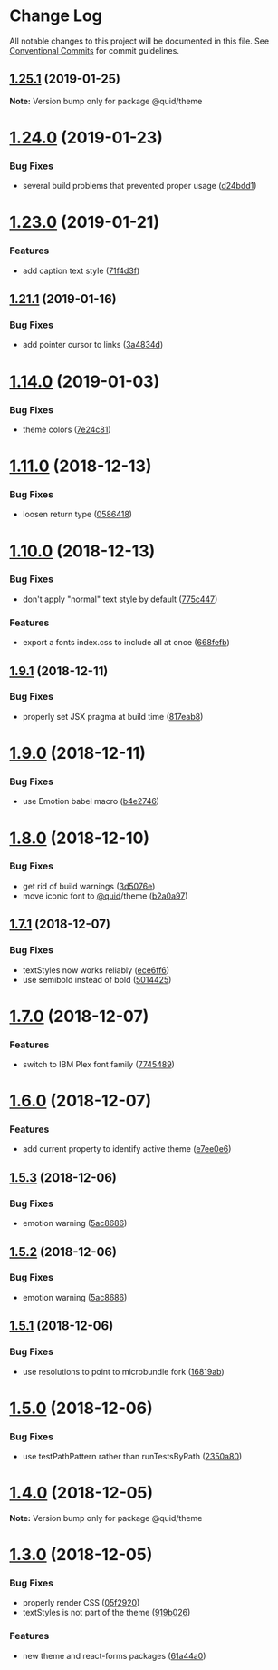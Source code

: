 # Change Log

All notable changes to this project will be documented in this file.
See [Conventional Commits](https://conventionalcommits.org) for commit guidelines.

## [1.25.1](https://github.com/quid/refraction/compare/v1.25.0...v1.25.1) (2019-01-25)

**Note:** Version bump only for package @quid/theme





# [1.24.0](https://github.com/quid/refraction/compare/v1.23.0...v1.24.0) (2019-01-23)


### Bug Fixes

* several build problems that prevented proper usage ([d24bdd1](https://github.com/quid/refraction/commit/d24bdd1))





# [1.23.0](https://github.com/quid/refraction/compare/v1.22.0...v1.23.0) (2019-01-21)


### Features

* add caption text style ([71f4d3f](https://github.com/quid/refraction/commit/71f4d3f))





## [1.21.1](https://github.com/quid/refraction/compare/v1.21.0...v1.21.1) (2019-01-16)


### Bug Fixes

* add pointer cursor to links ([3a4834d](https://github.com/quid/refraction/commit/3a4834d))





# [1.14.0](https://github.com/quid/refraction/compare/v1.13.0...v1.14.0) (2019-01-03)


### Bug Fixes

* theme colors ([7e24c81](https://github.com/quid/refraction/commit/7e24c81))





# [1.11.0](https://github.com/quid/refraction/compare/v1.10.0...v1.11.0) (2018-12-13)


### Bug Fixes

* loosen return type ([0586418](https://github.com/quid/refraction/commit/0586418))





# [1.10.0](https://github.com/quid/refraction/compare/v1.9.3...v1.10.0) (2018-12-13)


### Bug Fixes

* don't apply "normal" text style by default ([775c447](https://github.com/quid/refraction/commit/775c447))


### Features

* export a fonts index.css to include all at once ([668fefb](https://github.com/quid/refraction/commit/668fefb))





## [1.9.1](https://github.com/quid/refraction/compare/v1.9.0...v1.9.1) (2018-12-11)


### Bug Fixes

* properly set JSX pragma at build time ([817eab8](https://github.com/quid/refraction/commit/817eab8))





# [1.9.0](https://github.com/quid/refraction/compare/v1.8.0...v1.9.0) (2018-12-11)


### Bug Fixes

* use Emotion babel macro ([b4e2746](https://github.com/quid/refraction/commit/b4e2746))





# [1.8.0](https://github.com/quid/refraction/compare/v1.7.1...v1.8.0) (2018-12-10)


### Bug Fixes

* get rid of build warnings ([3d5076e](https://github.com/quid/refraction/commit/3d5076e))
* move iconic font to [@quid](https://github.com/quid)/theme ([b2a0a97](https://github.com/quid/refraction/commit/b2a0a97))





## [1.7.1](https://github.com/quid/refraction/compare/v1.7.0...v1.7.1) (2018-12-07)


### Bug Fixes

* textStyles now works reliably ([ece6ff6](https://github.com/quid/refraction/commit/ece6ff6))
* use semibold instead of bold ([5014425](https://github.com/quid/refraction/commit/5014425))





# [1.7.0](https://github.com/quid/refraction/compare/v1.6.0...v1.7.0) (2018-12-07)


### Features

* switch to IBM Plex font family ([7745489](https://github.com/quid/refraction/commit/7745489))





# [1.6.0](https://github.com/quid/refraction/compare/v1.5.3...v1.6.0) (2018-12-07)


### Features

* add current property to identify active theme ([e7ee0e6](https://github.com/quid/refraction/commit/e7ee0e6))





## [1.5.3](https://github.com/quid/refraction/compare/v1.5.1...v1.5.3) (2018-12-06)


### Bug Fixes

* emotion warning ([5ac8686](https://github.com/quid/refraction/commit/5ac8686))





## [1.5.2](https://github.com/quid/refraction/compare/v1.5.1...v1.5.2) (2018-12-06)


### Bug Fixes

* emotion warning ([5ac8686](https://github.com/quid/refraction/commit/5ac8686))





## [1.5.1](https://github.com/quid/refraction/compare/v1.5.0...v1.5.1) (2018-12-06)


### Bug Fixes

* use resolutions to point to microbundle fork ([16819ab](https://github.com/quid/refraction/commit/16819ab))





# [1.5.0](https://github.com/quid/refraction/compare/v1.4.0...v1.5.0) (2018-12-06)


### Bug Fixes

* use testPathPattern rather than runTestsByPath ([2350a80](https://github.com/quid/refraction/commit/2350a80))





# [1.4.0](https://github.com/quid/refraction/compare/v1.3.1...v1.4.0) (2018-12-05)

**Note:** Version bump only for package @quid/theme





# [1.3.0](https://github.com/quid/refraction/compare/v1.2.1...v1.3.0) (2018-12-05)


### Bug Fixes

* properly render CSS ([05f2920](https://github.com/quid/refraction/commit/05f2920))
* textStyles is not part of the theme ([919b026](https://github.com/quid/refraction/commit/919b026))


### Features

* new theme and react-forms packages ([61a44a0](https://github.com/quid/refraction/commit/61a44a0))

